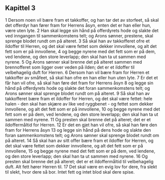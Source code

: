 ## Kapittel 3

1 Dersom noen vil bære fram et takkoffer, og han tar det av storfeet, så skal det offerdyr han fører fram for Herrens åsyn, enten det er han eller hun, være uten lyte.
2 Han skal legge sin hånd på offerdyrets hode og slakte det ved inngangen til sammenkomstens telt; og Arons sønner, prestene, skal sprenge blodet rundt om på alteret.
3 Så skal han av takkofferet ofre et ildoffer til Herren, og det skal være fettet som dekker innvollene, og alt det fett som er på innvollene,
4 og begge nyrene med det fett som er på dem, ved lendene, og den store leverlapp; den skal han ta ut sammen med nyrene.
5 Og Arons sønner skal brenne det på alteret sammen med brennofferet som ligger over veden på ilden; det er et ildoffer til velbehagelig duft for Herren.
6 Dersom han vil bære fram for Herren et takkoffer av småfeet, så skal han ofre en han eller hun uten lyte.
7 Er det et får han vil ofre, så skal han føre det fram for Herrens åsyn
8 og legge sin hånd på offerdyrets hode og slakte det foran sammenkomstens telt; og Arons sønner skal sprenge blodet rundt om på alteret.
9 Så skal han av takkofferet bære fram et ildoffer for Herren, og det skal være fettet: hele halen - den skal han skjære av like ved ryggbenet - og fettet som dekker innvollene, og alt det fett som er på innvollene,
10 og begge nyrene med det fett som er på dem, ved lendene, og den store leverlapp; den skal han ta ut sammen med nyrene.
11 Og presten skal brenne det på alteret; det er et ildoffermåltid for Herren.
12 Er det en gjet han vil ofre, så skal han føre den fram for Herrens åsyn
13 og legge sin hånd på dens hode og slakte den foran sammenkomstens telt; og Arons sønner skal sprenge blodet rundt om på alteret.
14 Så skal han av sitt offer bære fram et ildoffer for Herren, og det skal være fettet som dekker innvollene, og alt det fett som er på innvollene,
15 og begge nyrene med det fett som er på dem, ved lendene, og den store leverlapp; den skal han ta ut sammen med nyrene.
16 Og presten skal brenne det på alteret; det er et ildoffermåltid til velbehagelig duft. Alt fett hører Herren til.
17 Det skal være en evig lov for dere, fra slekt til slekt, hvor dere så bor. Intet fett og intet blod skal dere spise.
